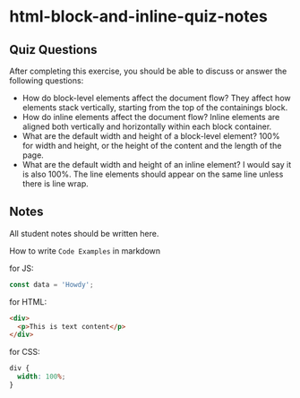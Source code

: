 # html-block-and-inline-quiz-notes

## Quiz Questions

After completing this exercise, you should be able to discuss or answer the following questions:

- How do block-level elements affect the document flow?
  They affect how elements stack vertically, starting from the top of the containings block.
- How do inline elements affect the document flow?
  Inline elements are aligned both vertically and horizontally within each block container.
- What are the default width and height of a block-level element?
  100% for width and height, or the height of the content and the length of the page.
- What are the default width and height of an inline element?
  I would say it is also 100%. The line elements should appear on the same line unless there is line wrap.

## Notes

All student notes should be written here.

How to write `Code Examples` in markdown

for JS:

```javascript
const data = 'Howdy';
```

for HTML:

```html
<div>
  <p>This is text content</p>
</div>
```

for CSS:

```css
div {
  width: 100%;
}
```
